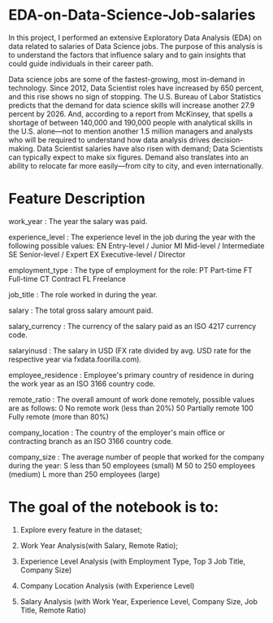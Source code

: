 # EDA-on-Data-Science-Job-salaries
In this project, I performed an extensive Exploratory Data Analysis (EDA) on data related to salaries of Data Science jobs. The purpose of this analysis is to understand the factors that influence salary and to gain insights that could guide individuals in their career path.

Data science jobs are some of the fastest-growing, most in-demand in technology. Since 2012, Data Scientist roles have increased by 650 percent, and this rise shows no sign of stopping. The U.S. Bureau of Labor Statistics predicts that the demand for data science skills will increase another 27.9 percent by 2026. And, according to a report from McKinsey, that spells a shortage of between 140,000 and 190,000 people with analytical skills in the U.S. alone—not to mention another 1.5 million managers and analysts who will be required to understand how data analysis drives decision-making.
Data Scientist salaries have also risen with demand; Data Scientists can typically expect to make six figures. Demand also translates into an ability to relocate far more easily—from city to city, and even internationally.

# Feature Description 

work_year : The year the salary was paid.

experience_level : The experience level in the job during the year with the following possible values: EN Entry-level / Junior MI Mid-level / Intermediate SE Senior-level / Expert EX Executive-level / Director

employment_type : The type of employment for the role: PT Part-time FT Full-time CT Contract FL Freelance

job_title : The role worked in during the year.

salary : The total gross salary amount paid.

salary_currency : The currency of the salary paid as an ISO 4217 currency code.

salaryinusd : The salary in USD (FX rate divided by avg. USD rate for the respective year via fxdata.foorilla.com).

employee_residence : Employee's primary country of residence in during the work year as an
ISO 3166 country code.

remote_ratio : The overall amount of work done remotely, possible values are as follows: 0 No remote work (less than 20%) 50 Partially remote 100 Fully remote (more than 80%)

company_location : The country of the employer's main office or contracting branch as an ISO 3166 country code.

company_size : The average number of people that worked for the company during the year: S less than 50 employees (small) M 50 to 250 employees (medium) L more than 250 employees (large)

# The goal of the notebook is to:

1. Explore every feature in the dataset;

2. Work Year Analysis(with Salary, Remote Ratio);

3. Experience Level Analysis (with Employment
Type, Top 3 Job Title, Company Size)

4. Company Location Analysis (with Experience
Level)

5. Salary Analysis (with Work Year, Experience
Level, Company Size, Job Title, Remote Ratio)
